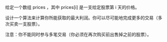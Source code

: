 <!--
 * @Author: shengCW
 * @Email: 2367896538@qq.com
 * @Date: 2021-07-30 18:08:51
 * @LastEditors: shengCW
 * @LastEmail: 2367896538@qq.com
 * @LastEditTime: 2021-07-30 21:08:32
 * @Description: file content
-->

给定一个数组 prices ，其中 prices[i] 是一支给定股票第 i 天的价格。

设计一个算法来计算你所能获取的最大利润。你可以尽可能地完成更多的交易（多次买卖一支股票）。

注意：你不能同时参与多笔交易（你必须在再次购买前出售掉之前的股票）。
